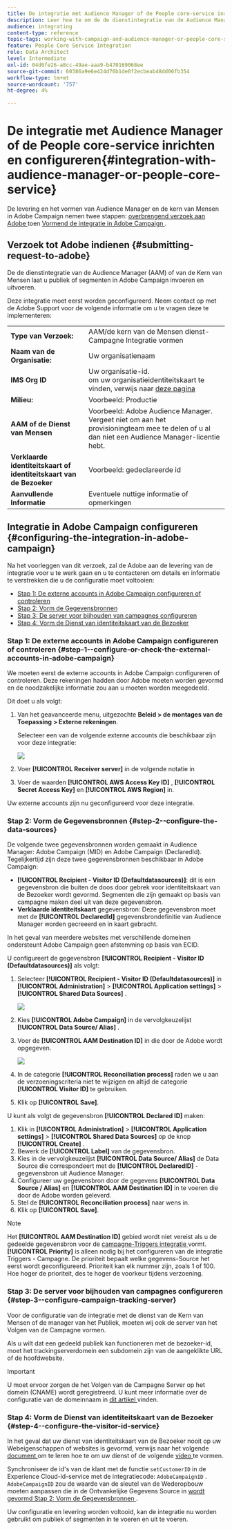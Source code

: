 ```yaml
---
title: De integratie met Audience Manager of de People core-service inrichten en configureren
description: Leer hoe te om de de dienstintegratie van de Audience Manager/van de Kern van Mensen te vormen beginnen publiek of segmenten met de verschillende oplossingen van Adobe Experience Cloud te delen.
audience: integrating
content-type: reference
topic-tags: working-with-campaign-and-audience-manager-or-people-core-service
feature: People Core Service Integration
role: Data Architect
level: Intermediate
exl-id: 04d0fe26-a8cc-49ae-aaa9-b470169068ee
source-git-commit: 60386a9e6e424d76b1de0f2ecbeab48dd06fb354
workflow-type: tm+mt
source-wordcount: '757'
ht-degree: 4%

---
```


# De integratie met Audience Manager of de People core-service inrichten en configureren{#integration-with-audience-manager-or-people-core-service}

De levering en het vormen van Audience Manager en de kern van Mensen in Adobe Campaign nemen twee stappen: [ overbrengend verzoek aan Adobe ](#submitting-request-to-adobe) toen [ Vormend de integratie in Adobe Campaign ](#configuring-the-integration-in-adobe-campaign).

## Verzoek tot Adobe indienen {#submitting-request-to-adobe}

De de dienstintegratie van de Audience Manager (AAM) of van de Kern van Mensen laat u publiek of segmenten in Adobe Campaign invoeren en uitvoeren.

Deze integratie moet eerst worden geconfigureerd. Neem contact op met de Adobe Support voor de volgende informatie om u te vragen deze  te implementeren:

<table> 
 <tbody> 
  <tr> 
   <td> <strong> Type van Verzoek:</strong><br /> </td> 
   <td> AAM/de kern van de Mensen dienst-Campagne Integratie vormen </td> 
  </tr> 
  <tr> 
   <td> <strong> Naam van de Organisatie:</strong><br /> </td> 
   <td> Uw organisatienaam </td> 
  </tr> 
  <tr> 
   <td> <strong> IMS Org ID </strong><br /> </td> 
   <td> Uw organisatie-id. <br> om uw organisatieidentiteitskaart te vinden, verwijs naar <a href="https://experienceleague.adobe.com/docs/core-services/interface/administration/organizations.html?lang=nl"> deze pagina </a></td> 
  </tr> 
  <tr> 
   <td> <strong> Milieu:</strong><br /> </td> 
   <td> Voorbeeld: Productie </td> 
  </tr> 
  <tr> 
   <td> <strong> AAM of de Dienst van Mensen </strong><br /> </td> 
   <td> Voorbeeld: Adobe Audience Manager. Vergeet niet om aan het provisioningteam mee te delen of u al dan niet een Audience Manager-licentie hebt.</td> 
  </tr> 
  <tr> 
   <td> <strong> Verklaarde identiteitskaart of identiteitskaart van de Bezoeker </strong><br /> </td> 
   <td> Voorbeeld: gedeclareerde id </td> 
  </tr> 
  <tr> 
   <td> <strong> Aanvullende Informatie </strong><br /> </td> 
   <td> Eventuele nuttige informatie of opmerkingen </td> 
  </tr> 
 </tbody> 
</table>

## Integratie in Adobe Campaign configureren {#configuring-the-integration-in-adobe-campaign}

Na het voorleggen van dit verzoek, zal de Adobe aan de levering van de integratie voor u te werk gaan en u te contacteren om details en informatie te verstrekken die u de configuratie moet voltooien:

* [Stap 1: De externe accounts in Adobe Campaign configureren of controleren](#step-1--configure-or-check-the-external-accounts-in-adobe-campaign)
* [Stap 2: Vorm de Gegevensbronnen](#step-2--configure-the-data-sources)
* [Stap 3: De server voor bijhouden van campagnes configureren](#step-3--configure-campaign-tracking-server)
* [Stap 4: Vorm de Dienst van identiteitskaart van de Bezoeker](#step-4--configure-the-visitor-id-service)

### Stap 1: De externe accounts in Adobe Campaign configureren of controleren {#step-1--configure-or-check-the-external-accounts-in-adobe-campaign}

We moeten eerst de externe accounts in Adobe Campaign configureren of controleren. Deze rekeningen hadden door Adobe moeten worden gevormd en de noodzakelijke informatie zou aan u moeten worden meegedeeld.

Dit doet u als volgt:

1. Van het geavanceerde menu, uitgezochte **Beleid > de montages van de Toepassing > Externe rekeningen**.

   Selecteer een van de volgende externe accounts die beschikbaar zijn voor deze integratie:

   ![](assets/integration_aam_1.png)

1. Voer **[!UICONTROL Receiver server]** in de volgende notatie in
1. Voer de waarden **[!UICONTROL AWS Access Key ID]** , **[!UICONTROL Secret Access Key]** en **[!UICONTROL AWS Region]** in.

Uw externe accounts zijn nu geconfigureerd voor deze integratie.

### Stap 2: Vorm de Gegevensbronnen {#step-2--configure-the-data-sources}

De volgende twee gegevensbronnen worden gemaakt in Audience Manager: Adobe Campaign (MID) en Adobe Campaign (DeclaredId). Tegelijkertijd zijn deze twee gegevensbronnen beschikbaar in Adobe Campaign:

* **[!UICONTROL Recipient - Visitor ID (Defaultdatasources)]**: dit is een gegevensbron die buiten de doos door gebrek voor identiteitskaart van de Bezoeker wordt gevormd. Segmenten die zijn gemaakt op basis van campagne maken deel uit van deze gegevensbron.
* **Verklaarde identiteitskaart** gegevensbron: Deze gegevensbron moet met de **[!UICONTROL DeclaredId]** gegevensbrondefinitie van Audience Manager worden gecreeerd en in kaart gebracht.

In het geval van meerdere websites met verschillende domeinen ondersteunt Adobe Campaign geen afstemming op basis van ECID.

U configureert de gegevensbron **[!UICONTROL Recipient - Visitor ID (Defaultdatasources)]** als volgt:

1. Selecteer **[!UICONTROL Recipient - Visitor ID (Defaultdatasources)]** in **[!UICONTROL Administration]** > **[!UICONTROL Application settings]** > **[!UICONTROL Shared Data Sources]** .

   ![](assets/integration_aam_2.png)

1. Kies **[!UICONTROL Adobe Campaign]** in de vervolgkeuzelijst **[!UICONTROL Data Source/ Alias]** .
1. Voer de **[!UICONTROL AAM Destination ID]** in die door de Adobe wordt opgegeven.

   ![](assets/integration_aam_3.png)

1. In de categorie **[!UICONTROL Reconciliation process]** raden we u aan de verzoeningscriteria niet te wijzigen en altijd de categorie **[!UICONTROL Visitor ID]** te gebruiken.
1. Klik op **[!UICONTROL Save]**.

U kunt als volgt de gegevensbron **[!UICONTROL Declared ID]** maken:

1. Klik in **[!UICONTROL Administration]** > **[!UICONTROL Application settings]** > **[!UICONTROL Shared Data Sources]** op de knop **[!UICONTROL Create]** .
1. Bewerk de **[!UICONTROL Label]** van de gegevensbron.
1. Kies in de vervolgkeuzelijst **[!UICONTROL Data Source/ Alias]** de Data Source die correspondeert met de **[!UICONTROL DeclaredID]** -gegevensbron uit Audience Manager.
1. Configureer uw gegevensbron door de gegevens **[!UICONTROL Data Source / Alias]** en **[!UICONTROL AAM Destination ID]** in te voeren die door de Adobe worden geleverd.
1. Stel de **[!UICONTROL Reconciliation process]** naar wens in.
1. Klik op **[!UICONTROL Save]**.

>[!NOTE]
>
>Het **[!UICONTROL AAM Destination ID]** gebied wordt niet vereist als u de gedeelde gegevensbron voor de [ campagne-Triggers integratie ](../../integrating/using/configuring-triggers-in-experience-cloud.md) vormt. **[!UICONTROL Priority]** is alleen nodig bij het configureren van de integratie Triggers - Campagne. De prioriteit bepaalt welke gegevens-Source het eerst wordt geconfigureerd. Prioriteit kan elk nummer zijn, zoals 1 of 100. Hoe hoger de prioriteit, des te hoger de voorkeur tijdens verzoening.

### Stap 3: De server voor bijhouden van campagnes configureren {#step-3--configure-campaign-tracking-server}

Voor de configuratie van de integratie met de dienst van de Kern van Mensen of de manager van het Publiek, moeten wij ook de server van het Volgen van de Campagne vormen.

Als u wilt dat een gedeeld publiek kan functioneren met de bezoeker-id, moet het trackingserverdomein een subdomein zijn van de aangeklikte URL of de hoofdwebsite.

>[!IMPORTANT]
>
> U moet ervoor zorgen de het Volgen van de Campagne Server op het domein (CNAME) wordt geregistreerd. U kunt meer informatie over de configuratie van de domeinnaam in [ dit artikel ](https://helpx.adobe.com/nl/campaign/kb/domain-name-delegation.html) vinden.

### Stap 4: Vorm de Dienst van identiteitskaart van de Bezoeker {#step-4--configure-the-visitor-id-service}

In het geval dat uw dienst van identiteitskaart van de Bezoeker nooit op uw Webeigenschappen of websites is gevormd, verwijs naar het volgende [ document ](https://experienceleague.adobe.com/docs/id-service/using/implementation/setup-aam-analytics.html?lang=nl-NL) om te leren hoe te om uw dienst of de volgende [ video ](https://helpx.adobe.com/marketing-cloud/how-to/email-marketing.html#step-two) te vormen.

Synchroniseer de id&#39;s van de klant met de functie `setCustomerID` in de Experience Cloud-id-service met de integratiecode: `AdobeCampaignID` . `AdobeCampaignID` zou de waarde van de sleutel van de Wederopbouw moeten aanpassen die in de Ontvankelijke Gegevens Source in [ wordt gevormd Stap 2: Vorm de Gegevensbronnen ](#step-2--configure-the-data-sources).

Uw configuratie en levering worden voltooid, kan de integratie nu worden gebruikt om publiek of segmenten in te voeren en uit te voeren.
